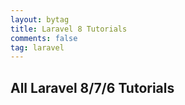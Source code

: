 ```yaml
---
layout: bytag
title: Laravel 8 Tutorials
comments: false
tag: laravel
---
```



## All Laravel 8/7/6 Tutorials

